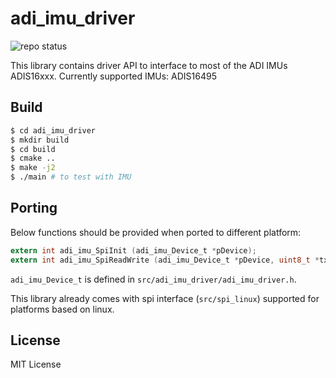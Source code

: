 # adi_imu_driver

![repo status](https://img.shields.io/badge/repo--status-WIP-yellow.svg)

This library contains driver API to interface to most of the ADI IMUs ADIS16xxx.
Currently supported IMUs: ADIS16495


## Build
```bash
$ cd adi_imu_driver
$ mkdir build
$ cd build
$ cmake ..
$ make -j2
$ ./main # to test with IMU
```

## Porting
Below functions should be provided when ported to different platform:

```c
extern int adi_imu_SpiInit (adi_imu_Device_t *pDevice);
extern int adi_imu_SpiReadWrite (adi_imu_Device_t *pDevice, uint8_t *txBuf, uint8_t *rxBuf, uint32_t length);
```
`adi_imu_Device_t` is defined in `src/adi_imu_driver/adi_imu_driver.h`.

This library already comes with spi interface (`src/spi_linux`) supported for platforms based on linux.

## License
MIT License
